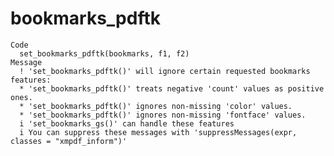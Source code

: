 # bookmarks_pdftk

    Code
      set_bookmarks_pdftk(bookmarks, f1, f2)
    Message
      ! 'set_bookmarks_pdftk()' will ignore certain requested bookmarks features:
      * 'set_bookmarks_pdftk()' treats negative 'count' values as positive ones.
      * 'set_bookmarks_pdftk()' ignores non-missing 'color' values.
      * 'set_bookmarks_pdftk()' ignores non-missing 'fontface' values.
      i 'set_bookmarks_gs()' can handle these features
      i You can suppress these messages with 'suppressMessages(expr, classes = "xmpdf_inform")'

